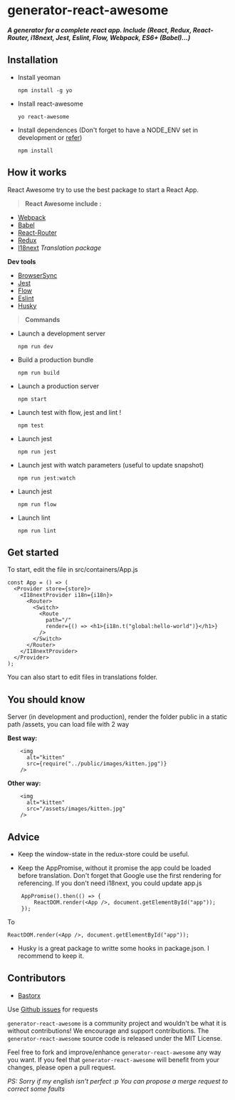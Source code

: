 **generator-react-awesome**
=======================

***A generator for a complete react app. Include (React, Redux, React-Router, i18next, Jest, Eslint, Flow, Webpack, ES6+ (Babel)...)***

**Installation**
----------------

 - Install yeoman

    `npm install -g yo`

 - Install react-awesome

   `yo react-awesome`

 - Install dependences (Don't forget to have a NODE_ENV set in development or [refer](https://stackoverflow.com/questions/34700610/npm-install-wont-install-devdependencies))

	 `npm install`

**How it works**
----------------

React Awesome try to use the best package to start a React App.

> **React Awesome include :**

 - [Webpack](https://webpack.github.io/docs/)
 - [Babel](https://babeljs.io/)
 - [React-Router](https://reacttraining.com/react-router/)
 - [Redux](http://redux.js.org/)
 - [I18next](https://www.i18next.com/) *Translation package*

**Dev tools**

 - [BrowserSync](https://www.browsersync.io/docs)
 - [Jest](http://facebook.github.io/jest/)
 - [Flow](https://flow.org/)
 - [Eslint](https://eslint.org/)
 - [Husky](https://github.com/typicode/husky)

> **Commands**

 - Launch a development server

    `npm run dev`

 - Build a production bundle

    `npm run build`

 - Launch a production server

    `npm start`

 - Launch test with flow, jest and lint !

    `npm test`

 - Launch jest

    `npm run jest`

- Launch jest with watch parameters (useful to update snapshot)

    `npm run jest:watch`

 - Launch jest

    `npm run flow`

 - Launch lint

    `npm run lint`

**Get started**
----------------

To start, edit the file in src/containers/App.js

    const App = () => (
	  <Provider store={store}>
	    <I18nextProvider i18n={i18n}>
	      <Router>
	        <Switch>
	          <Route
	            path="/"
	            render={() => <h1>{i18n.t("global:hello-world")}</h1>}
	          />
	        </Switch>
	      </Router>
	    </I18nextProvider>
	  </Provider>
	);

You can also start to edit files in translations folder.

**You should know**
----------------

Server (in development and production), render the folder public in a static path /assets, you can load file with 2 way

**Best way:**

        <img
          alt="kitten"
          src={require("../public/images/kitten.jpg")}
        />

**Other way:**

        <img
          alt="kitten"
          src="/assets/images/kitten.jpg"
        />

**Advice**
----------------

 - Keep the window-state in the redux-store could be useful.
 - Keep the AppPromise, without it promise the app could be loaded before translation. Don't forget that Google use the first rendering for referencing. If you don't need i18next, you could update app.js

	    AppPromise().then(() => {
		    ReactDOM.render(<App />, document.getElementById("app"));
	    });

To

    ReactDOM.render(<App />, document.getElementById("app"));

 - Husky is a great package to writte some hooks in package.json. I recommend to keep it.

## Contributors

* [Bastorx](https://github.com/Bastorx)

Use [Github issues](https://github.com/Bastorx/generator-react-awesome/issues) for requests

`generator-react-awesome` is a community project and wouldn't be what it is without contributions! We encourage and support contributions. The `generator-react-awesome` source code is released under the MIT License.

Feel free to fork and improve/enhance `generator-react-awesome` any way you want. If you feel that `generator-react-awesome` will benefit from your changes, please open a pull request.



*PS: Sorry if my english isn't perfect :p You can propose a merge request to correct some faults*
